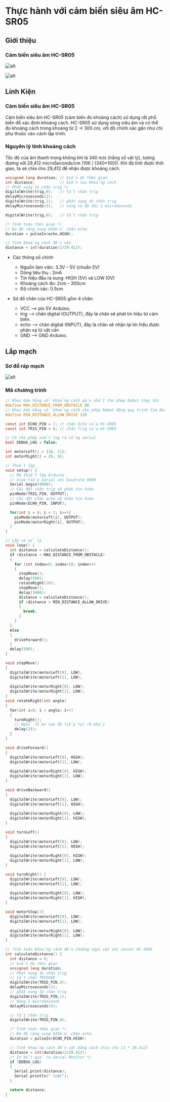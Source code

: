 # Thực hành với cảm biến siêu âm HC-SR05
## Giới thiệu

### Cảm biến siêu âm HC-SR05
![alt](images/tutorial-04/hc-sr05.png)

![alt](images/tutorial-04/hc-sr05-01.png)

## Linh Kiện
### Cảm biến siêu âm HC-SR05
Cảm biến siêu âm HC-SR05 (cảm biến đo khoảng cách) sử dụng rất phổ biến để xác định khoảng cách. HC-SR05 sử dụng sóng siêu âm và có thể đo khoảng cách trong khoảng từ 2 -> 300 cm, với độ chính xác gần như chỉ phụ thuộc vào cách lập trình.

### Nguyên lý tính khoảng cách
Tốc độ của âm thanh trong không khí là 340 m/s (hằng số vật lý), tương đương với 29,412 microSeconds/cm (106 / (340*100)). Khi đã tính được thời gian, ta sẽ chia cho 29,412 để nhận được khoảng cách.

```c
unsigned long duration; // biến đo thời gian
int distance;           // biến lưu khoảng cách
/* Phát xung từ chân trig */
digitalWrite(trig,0);   // tắt chân trig
delayMicroseconds(2);
digitalWrite(trig,1);   // phát xung từ chân trig
delayMicroseconds(5);   // xung có độ dài 5 microSeconds

digitalWrite(trig,0);   // tắt chân trig

/* Tính toán thời gian */
// Đo độ rộng xung HIGH ở chân echo.
duration = pulseIn(echo,HIGH);

// Tính khoảng cách đến vật.
distance = int(duration/2/29.412);
```

* Các thông số chính
  - Nguồn làm việc: 3.3V – 5V (chuẩn 5V)
  - Dòng tiêu thụ : 2mA
  - Tín hiệu đầu ra xung: HIGH (5V) và LOW (0V)
  - Khoảng cách đo: 2cm – 300cm
  - Độ chính xác: 0.5cm

* Sơ đồ chân của HC-SR05 gồm 4 chân:
  - VCC –> pin 5V Arduino.
  - trig –> chân digital (OUTPUT), đây là chân sẽ phát tín hiệu từ cảm biến.
  - echo –> chân digital (INPUT), đây là chân sẽ nhận lại tín hiệu được phản xạ từ vật cản
  - GND —> GND Arduino.

## Lắp mạch
### Sơ đồ ráp mạch
![alt](images/tutorial-04/assemble-hc-sr04.png)

### Mã chương trình
```C
// Khai báo hằng số khoảng cách gần nhất cho phép Robot chạy tới
#define MAX_DISTANCE_FROM_OBSTACLE 80
// Khai báo hằng số khoảng cách cho phép Robot dừng quy trình tìm đường, băt đầu đi tới
#define MIN_DISTANCE_ALLOW_DRIVE 120

const int ECHO_PIN = 7; // chân Echo của HC-SR05
const int TRIG_PIN = 8; // chân Trig của HC-SR05

// Cờ cho phép xuất log ra cổng serial
bool DEBUG_LOG = false;

int motorLeft[] = {10, 11};
int motorRight[] = {6, 9};

// Thiết lập
void setup() {
  // Mã thiết lập Arduino
  // Giao tiếp Serial với baudrate 9600
  Serial.begin(9600);
  // Cài đặt chân trig sẽ phát tín hiệu
  pinMode(TRIG_PIN, OUTPUT);
  // Cài đặt chân echo sẽ nhận tín hiệu
  pinMode(ECHO_PIN, INPUT);    

  for(int i = 0; i < 2; i++){
    pinMode(motorLeft[i], OUTPUT);
    pinMode(motorRight[i], OUTPUT);
  }
}

// Lặp và xử lý
void loop() {
  int distance = calculateDistance();
  if (distance < MAX_DISTANCE_FROM_OBSTACLE)
  {
    for (int index=0; index<10; index++)
    {
      stopMove();
      delay(500);
      rotateRight(10);
      stopMove();
      delay(1000);
      distance = calculateDistance();
      if (distance > MIN_DISTANCE_ALLOW_DRIVE)
      {
        break;
      }
    }
  }
  else
  {
    driveForward();
  }
  delay(500);
}

void stopMove()
{
  digitalWrite(motorLeft[0], LOW); 
  digitalWrite(motorLeft[1], LOW); 
  
  digitalWrite(motorRight[0], LOW); 
  digitalWrite(motorRight[1], LOW); 
}
void rotateRight(int angle)
{
  for(int i=0; i < angle; i++)
  {
    turnRight();
    // Nghỉ 25 ms sau đó tiếp tục rẽ phải
    delay(25);
  }
}

void driveForward()
{
  digitalWrite(motorLeft[0], HIGH); 
  digitalWrite(motorLeft[1], LOW); 
  
  digitalWrite(motorRight[0], HIGH); 
  digitalWrite(motorRight[1], LOW); 
}

void driveBackward()
{
  digitalWrite(motorLeft[0], LOW); 
  digitalWrite(motorLeft[1], HIGH); 
  
  digitalWrite(motorRight[0], LOW); 
  digitalWrite(motorRight[1], HIGH); 
}

void turnLeft()
{
  digitalWrite(motorLeft[0], LOW); 
  digitalWrite(motorLeft[1], HIGH); 
  
  digitalWrite(motorRight[0], HIGH); 
  digitalWrite(motorRight[1], LOW);
}

void turnRight() {
  digitalWrite(motorLeft[0], LOW); 
  digitalWrite(motorLeft[1], LOW); 
  
  digitalWrite(motorRight[0], LOW); 
  digitalWrite(motorRight[1], HIGH); 
}

void motorStop(){
  digitalWrite(motorLeft[0], LOW); 
  digitalWrite(motorLeft[1], LOW); 
  
  digitalWrite(motorRight[0], LOW); 
  digitalWrite(motorRight[1], LOW);
}

// Tính toán khoảng cách đến chướng ngại vật với sensor HC-SR05
int calculateDistance() {
  int distance = 0;
  // biến đo thời gian
  unsigned long duration;
  // Phát xung từ chân trig
  // {ắt chân TRIGGER
  digitalWrite(TRIG_PIN,0);
  delayMicroseconds(2);
  // phát xung từ chân trig
  digitalWrite(TRIG_PIN,1);
  // Dừng 5 microSeconds
  delayMicroseconds(5);

  // Tắt chân trig
  digitalWrite(TRIG_PIN,0);

  /* Tính toán thời gian */
  // Đo độ rộng xung HIGH ở chân echo.
  duration = pulseIn(ECHO_PIN,HIGH);

  // Tính khoảng cách đến vật bằng cách chia cho [2 * 29.412]
  distance = int(duration/2/29.412);
  /* In kết quả ra Serial Monitor */
  if (DEBUG_LOG)
  {
    Serial.print(distance);
    Serial.println(" (cm)");
  }

  return distance;
}
```
